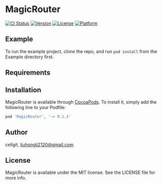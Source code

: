 # MagicRouter

[![CI Status](https://img.shields.io/travis/cellgit/MagicRouter.svg?style=flat)](https://travis-ci.org/cellgit/MagicRouter)
[![Version](https://img.shields.io/cocoapods/v/MagicRouter.svg?style=flat)](https://cocoapods.org/pods/MagicRouter)
[![License](https://img.shields.io/cocoapods/l/MagicRouter.svg?style=flat)](https://cocoapods.org/pods/MagicRouter)
[![Platform](https://img.shields.io/cocoapods/p/MagicRouter.svg?style=flat)](https://cocoapods.org/pods/MagicRouter)

## Example

To run the example project, clone the repo, and run `pod install` from the Example directory first.

## Requirements

## Installation

MagicRouter is available through [CocoaPods](https://cocoapods.org). To install
it, simply add the following line to your Podfile:

```ruby
pod 'MagicRouter', '~> 0.1.3'
```

## Author

cellgit, liuhongli2120@gmail.com

## License

MagicRouter is available under the MIT license. See the LICENSE file for more info.

